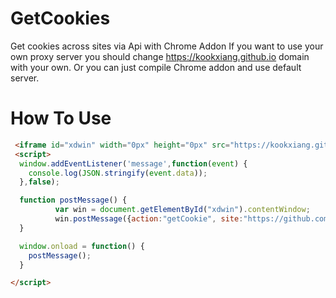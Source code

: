 # GetCookies
Get cookies across sites via Api with Chrome Addon
If you want to use your own proxy server you should change https://kookxiang.github.io domain with your own.
Or you can just compile Chrome addon and use default server.

# How To Use
```html
 <iframe id="xdwin" width="0px" height="0px" src="https://kookxiang.github.io/GetCookies/proxy.htm"></iframe>
 <script>
  window.addEventListener('message',function(event) {
    console.log(JSON.stringify(event.data));
  },false);

  function postMessage() {
          var win = document.getElementById("xdwin").contentWindow;
          win.postMessage({action:"getCookie", site:"https://github.com"}, "*");
  } 

  window.onload = function() {
	postMessage();
  }

</script>
```
